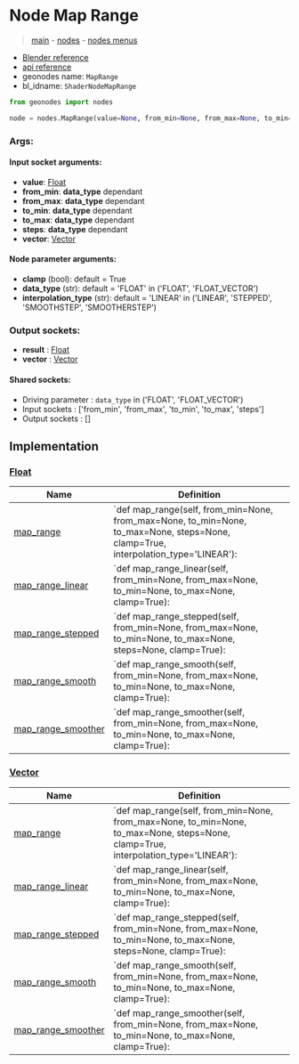 # Node Map Range

> [main](../structure.md) - [nodes](nodes.md) - [nodes menus](nodes_menus.md)

- [Blender reference](https://docs.blender.org/manual/en/latest/modeling/geometry_nodes/utilities/map_range.html)
- [api reference](https://docs.blender.org/api/current/bpy.types.ShaderNodeMapRange.html)
- geonodes name: `MapRange`
- bl_idname: `ShaderNodeMapRange`

```python
from geonodes import nodes

node = nodes.MapRange(value=None, from_min=None, from_max=None, to_min=None, to_max=None, steps=None, vector=None, clamp=True, data_type='FLOAT', interpolation_type='LINEAR')
```

### Args:

#### Input socket arguments:

- **value**: [Float](Float.md)
- **from_min**: **data_type** dependant
- **from_max**: **data_type** dependant
- **to_min**: **data_type** dependant
- **to_max**: **data_type** dependant
- **steps**: **data_type** dependant
- **vector**: [Vector](Vector.md)

#### Node parameter arguments:

- **clamp** (bool): default = True
- **data_type** (str): default = 'FLOAT' in ('FLOAT', 'FLOAT_VECTOR')
- **interpolation_type** (str): default = 'LINEAR' in ('LINEAR', 'STEPPED', 'SMOOTHSTEP', 'SMOOTHERSTEP')

### Output sockets:

- **result** : [Float](Float.md)
- **vector** : [Vector](Vector.md)

#### Shared sockets:

- Driving parameter : ``data_type`` in ('FLOAT', 'FLOAT_VECTOR')
- Input sockets  : ['from_min', 'from_max', 'to_min', 'to_max', 'steps']
- Output sockets : []
## Implementation

### [Float](Float.md)

| Name | Definition |
|------|------------|
 | [map_range](Float.md#map_range) | `def map_range(self, from_min=None, from_max=None, to_min=None, to_max=None, steps=None, clamp=True, interpolation_type='LINEAR'): |
 | [map_range_linear](Float.md#map_range_linear) | `def map_range_linear(self, from_min=None, from_max=None, to_min=None, to_max=None, clamp=True): |
 | [map_range_stepped](Float.md#map_range_stepped) | `def map_range_stepped(self, from_min=None, from_max=None, to_min=None, to_max=None, steps=None, clamp=True): |
 | [map_range_smooth](Float.md#map_range_smooth) | `def map_range_smooth(self, from_min=None, from_max=None, to_min=None, to_max=None, clamp=True): |
 | [map_range_smoother](Float.md#map_range_smoother) | `def map_range_smoother(self, from_min=None, from_max=None, to_min=None, to_max=None, clamp=True): |

### [Vector](Vector.md)

| Name | Definition |
|------|------------|
 | [map_range](Vector.md#map_range) | `def map_range(self, from_min=None, from_max=None, to_min=None, to_max=None, steps=None, clamp=True, interpolation_type='LINEAR'): |
 | [map_range_linear](Vector.md#map_range_linear) | `def map_range_linear(self, from_min=None, from_max=None, to_min=None, to_max=None, clamp=True): |
 | [map_range_stepped](Vector.md#map_range_stepped) | `def map_range_stepped(self, from_min=None, from_max=None, to_min=None, to_max=None, steps=None, clamp=True): |
 | [map_range_smooth](Vector.md#map_range_smooth) | `def map_range_smooth(self, from_min=None, from_max=None, to_min=None, to_max=None, clamp=True): |
 | [map_range_smoother](Vector.md#map_range_smoother) | `def map_range_smoother(self, from_min=None, from_max=None, to_min=None, to_max=None, clamp=True): |

